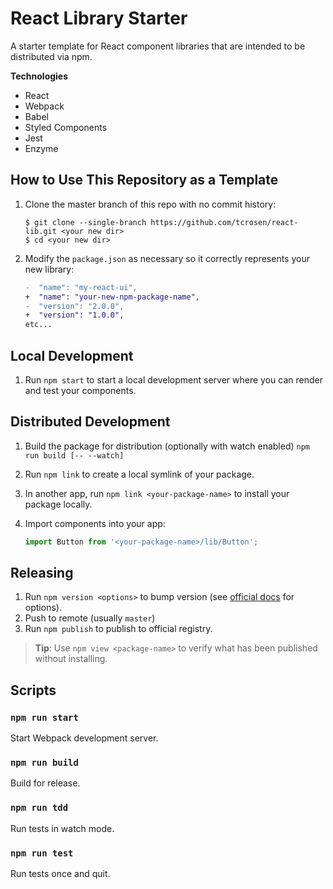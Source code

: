 # React Library Starter

A starter template for React component libraries that are intended to be distributed via npm.

**Technologies**

* React
* Webpack
* Babel
* Styled Components
* Jest
* Enzyme

## How to Use This Repository as a Template

1.  Clone the master branch of this repo with no commit history:

    ```
    $ git clone --single-branch https://github.com/tcrosen/react-lib.git <your new dir>
    $ cd <your new dir>
    ```

1.  Modify the `package.json` as necessary so it correctly represents your new library:

    ```diff
    -  "name": "my-react-ui",
    +  "name": "your-new-npm-package-name",
    -  "version": "2.0.0",
    +  "version": "1.0.0",
    etc...
    ```

## Local Development

1.  Run `npm start` to start a local development server where you can render and test your components.

## Distributed Development

1.  Build the package for distribution (optionally with watch enabled) `npm run build [-- --watch]`
1.  Run `npm link` to create a local symlink of your package.
1.  In another app, run `npm link <your-package-name>` to install your package locally.
1.  Import components into your app:

    ```js
    import Button from '<your-package-name>/lib/Button';
    ```

## Releasing

1. Run `npm version <options>` to bump version (see [official docs](https://docs.npmjs.com/cli/version) for options).
1. Push to remote (usually `master`)
1. Run `npm publish` to publish to official registry.

> **Tip**: Use `npm view <package-name>` to verify what has been published without installing.

## Scripts

### `npm run start`

Start Webpack development server.

### `npm run build`

Build for release.

### `npm run tdd`

Run tests in watch mode.

### `npm run test`

Run tests once and quit.
